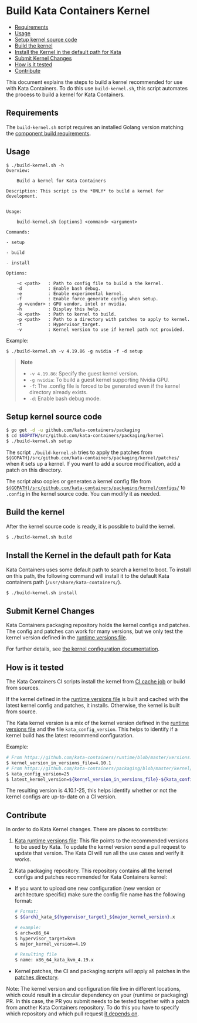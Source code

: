 # Build Kata Containers Kernel

* [Requirements](#requirements)
* [Usage](#usage)
* [Setup kernel source code](#setup-kernel-source-code)
* [Build the kernel](#build-the-kernel)
* [Install the Kernel in the default path for Kata](#install-the-kernel-in-the-default-path-for-kata)
* [Submit Kernel Changes](#submit-kernel-changes)
* [How is it tested](#how-is-it-tested)
* [Contribute](#contribute)

This document explains the steps to build a kernel recommended for use with
Kata Containers. To do this use `build-kernel.sh`, this script
automates the process to build a kernel for Kata Containers.

## Requirements

The `build-kernel.sh` script requires an installed Golang version matching the
[component build requirements](https://github.com/kata-containers/documentation/blob/master/Developer-Guide.md#requirements-to-build-individual-components).

## Usage

```
$ ./build-kernel.sh -h
Overview:

	Build a kernel for Kata Containers

Description: This script is the *ONLY* to build a kernel for development.


Usage:

	build-kernel.sh [options] <command> <argument>

Commands:

- setup

- build

- install

Options:

	-c <path>   : Path to config file to build a the kernel.
	-d          : Enable bash debug.
	-e          : Enable experimental kernel.
	-f          : Enable force generate config when setup.
	-g <vendor> : GPU vendor, intel or nvidia.
	-h          : Display this help.
	-k <path>   : Path to kernel to build.
	-p <path>   : Path to a directory with patches to apply to kernel.
	-t          : Hypervisor_target.
	-v          : Kernel version to use if kernel path not provided.
```

Example:
```
$ ./build-kernel.sh -v 4.19.86 -g nvidia -f -d setup
```
> **Note**
> - `-v 4.19.86`: Specify the guest kernel version.
> - `-g nvidia`: To build a guest kernel supporting Nvidia GPU.
> - `-f`: The .config file is forced to be generated even if the kernel directory already exists.
> - `-d`: Enable bash debug mode.


## Setup kernel source code

```bash
$ go get -d -u github.com/kata-containers/packaging
$ cd $GOPATH/src/github.com/kata-containers/packaging/kernel
$ ./build-kernel.sh setup
```

The script `./build-kernel.sh` tries to apply the patches from
`${GOPATH}/src/github.com/kata-containers/packaging/kernel/patches/` when it
sets up a kernel. If you want to add a source modification, add a patch on this
directory.

The script also copies or generates a kernel config file from
[`${GOPATH}/src/github.com/kata-containers/packaging/kernel/configs/`](./configs) to `.config`
in the kernel source code. You can modify it as needed.

## Build the kernel

After the kernel source code is ready, it is possible to build the kernel.

```bash
$ ./build-kernel.sh build
```

## Install the Kernel in the default path for Kata

Kata Containers uses some default path to search a kernel to boot. To install
on this path, the following command will install it to the default Kata
containers path (`/usr/share/kata-containers/`).

```bash
$ ./build-kernel.sh install
```

## Submit Kernel Changes

Kata Containers packaging repository holds the kernel configs and patches. The
config and patches can work for many versions, but we only test the
kernel version defined in the [runtime versions file][runtime-versions-file].

For further details, see [the kernel configuration documentation](configs).

## How is it tested

The Kata Containers CI scripts install the kernel from [CI cache
job][cache-job] or build from sources.

If the kernel defined in the [runtime versions file][runtime-versions-file] is
built and cached with the latest kernel config and patches, it installs.
Otherwise, the kernel is built from source.

The Kata kernel version is a mix of the kernel version defined in the [runtime
versions file][runtime-versions-file] and the file `kata_config_version`. This
helps to identify if a kernel build has the latest recommend
configuration.

Example:

```bash
# From https://github.com/kata-containers/runtime/blob/master/versions.yaml
$ kernel_version_in_versions_file=4.10.1
# From https://github.com/kata-containers/packaging/blob/master/kernel/kata_config_version
$ kata_config_version=25
$ latest_kernel_version=${kernel_version_in_versions_file}-${kata_config_version}
```

The resulting version is 4.10.1-25, this helps identify whether or not the kernel
configs are up-to-date on a CI version.

## Contribute

In order to do Kata Kernel changes. There are places to contribute:

1. [Kata runtime versions file][runtime-versions-file]: This file points to the
   recommended versions to be used by Kata. To update the kernel version send a
   pull request to update that version. The Kata CI will run all the use cases
   and verify it works.

1. Kata packaging repository. This repository contains all the kernel configs
   and patches recommended for Kata Containers kernel:

- If you want to upload one new configuration (new version or architecture
  specific) make sure the config file name has the following format:

  ```bash
  # Format:
  $ ${arch}_kata_${hypervisor_target}_${major_kernel_version}.x

  # example:
  $ arch=x86_64
  $ hypervisor_target=kvm
  $ major_kernel_version=4.19

  # Resulting file
  $ name: x86_64_kata_kvm_4.19.x
  ```

- Kernel patches, the CI and packaging scripts will apply all patches in the
  [patches directory][patches-dir].

Note: The kernel version and configuration file live in different locations,
which could result in a circular dependency on your (runtime or packaging) PR.
In this case, the PR you submit needs to be tested together with a patch from
another Kata Containers repository. To do this you have to specify which
repository and which pull request [it depends on][depends-on-docs].

[runtime-versions-file]: https://github.com/kata-containers/runtime/blob/master/versions.yaml
[patches-dir]: https://github.com/kata-containers/packaging/tree/master/kernel/patches
[depends-on-docs]: https://github.com/kata-containers/tests/blob/master/README.md#breaking-compatibility
[cache-job]: http://jenkins.katacontainers.io/job/image-nightly-x86_64/
